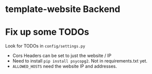 # template-website Backend

# Fix up some TODOs

Look for TODOs in `config/settings.py`

- Cors Headers can be set to just the website / IP
- Need to install `pip install psycopg2`. Not in requirements.txt yet.
- `ALLOWED_HOSTS` need the website IP and addresses.